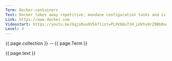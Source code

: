 ```yaml
---
Term: Docker-containers
Text: Docker takes away repetitive, mundane configuration tasks and is used for application development
Link: https://www.docker.com
Videostart: https://youtu.be/GqjsRuu0V5A?list=PLXVbQu7JH_LHVhs0rZ9Bb8ocyKlPljkaG&t=01m38s
Level: 3
---
```


{{ page.collection }} -- {{ page.Term }}

   {{ page.text }}

